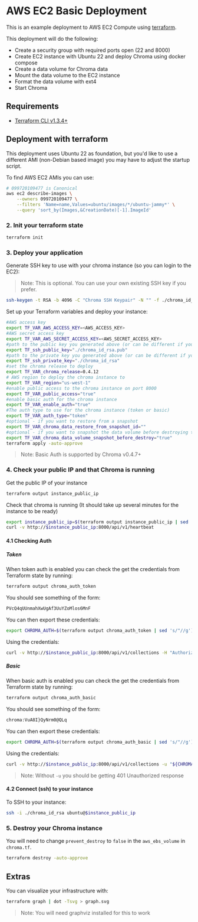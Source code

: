 # AWS EC2 Basic Deployment

This is an example deployment to AWS EC2 Compute using [terraform](https://www.terraform.io/).

This deployment will do the following:

- Create a security group with required ports open (22 and 8000)
- Create EC2 instance with Ubuntu 22 and deploy Chroma using docker compose
- Create a data volume for Chroma data
- Mount the data volume to the EC2 instance
- Format the data volume with ext4
- Start Chroma

## Requirements

- [Terraform CLI v1.3.4+](https://developer.hashicorp.com/terraform/tutorials/gcp-get-started/install-cli)

## Deployment with terraform

This deployment uses Ubuntu 22 as foundation, but you'd like to use a different AMI (non-Debian based image) you may have to adjust the startup script.

To find AWS EC2 AMIs you can use:

```bash
# 099720109477 is Canonical
aws ec2 describe-images \
    --owners 099720109477 \
    --filters 'Name=name,Values=ubuntu/images/*/ubuntu-jammy*' \
    --query 'sort_by(Images,&CreationDate)[-1].ImageId'
```

### 2. Init your terraform state
```bash
terraform init
```

### 3. Deploy your application

Generate SSH key to use with your chroma instance (so you can login to the EC2):

> Note: This is optional. You can use your own existing SSH key if you prefer.

```bash
ssh-keygen -t RSA -b 4096 -C "Chroma SSH Keypair" -N "" -f ./chroma_id_rsa && chmod 400 ./chroma_id_rsa
```

Set up your Terraform variables and deploy your instance:

```bash
#AWS access key
export TF_VAR_AWS_ACCESS_KEY=<AWS_ACCESS_KEY>
#AWS secret access key
export TF_VAR_AWS_SECRET_ACCESS_KEY=<AWS_SECRET_ACCESS_KEY>
#path to the public key you generated above (or can be different if you want to use your own key)
export TF_ssh_public_key="./chroma_id_rsa.pub"
#path to the private key you generated above (or can be different if you want to use your own key) - used for formatting the Chroma data volume
export TF_ssh_private_key="./chroma_id_rsa"
#set the chroma release to deploy
export TF_VAR_chroma_release=0.4.12
# AWS region to deploy the chroma instance to
export TF_VAR_region="us-west-1"
#enable public access to the chroma instance on port 8000
export TF_VAR_public_access="true"
#enable basic auth for the chroma instance
export TF_VAR_enable_auth="true"
#The auth type to use for the chroma instance (token or basic)
export TF_VAR_auth_type="token"
#optional - if you want to restore from a snapshot
export TF_VAR_chroma_data_restore_from_snapshot_id=""
#optional - if you want to snapshot the data volume before destroying the instance
export TF_VAR_chroma_data_volume_snapshot_before_destroy="true"
terraform apply -auto-approve
```
> Note: Basic Auth is supported by Chroma v0.4.7+

### 4. Check your public IP and that Chroma is running

Get the public IP of your instance

```bash
terraform output instance_public_ip
```

Check that chroma is running (It should take up several minutes for the instance to be ready)

```bash
export instance_public_ip=$(terraform output instance_public_ip | sed 's/"//g')
curl -v http://$instance_public_ip:8000/api/v1/heartbeat
```

#### 4.1 Checking Auth

##### Token
When token auth is enabled you can check the get the credentials from Terraform state by running:

```bash
terraform output chroma_auth_token
```

You should see something of the form:

```bash
PVcQ4qUUnmahXwUgAf3UuYZoMlos6MnF
```

You can then export these credentials:

```bash
export CHROMA_AUTH=$(terraform output chroma_auth_token | sed 's/"//g')
```

Using the credentials:

```bash
curl -v http://$instance_public_ip:8000/api/v1/collections -H "Authorization: Bearer ${CHROMA_AUTH}"
```

##### Basic
When basic auth is enabled you can check the get the credentials from Terraform state by running:

```bash
terraform output chroma_auth_basic
```

You should see something of the form:

```bash
chroma:VuA8I}QyNrm0@QLq
```

You can then export these credentials:

```bash
export CHROMA_AUTH=$(terraform output chroma_auth_basic | sed 's/"//g')
```

Using the credentials:

```bash
curl -v http://$instance_public_ip:8000/api/v1/collections -u "${CHROMA_AUTH}"
```

> Note: Without `-u` you should be getting 401 Unauthorized response

#### 4.2 Connect (ssh) to your instance


To SSH to your instance:

```bash
ssh -i ./chroma_id_rsa ubuntu@$instance_public_ip
```

### 5. Destroy your Chroma instance

You will need to change `prevent_destroy` to `false` in the `aws_ebs_volume` in `chroma.tf`.

```bash
terraform destroy -auto-approve
```

## Extras

You can visualize your infrastructure with:

```bash
terraform graph | dot -Tsvg > graph.svg
```

>Note: You will need graphviz installed for this to work
